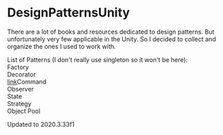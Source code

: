# DesignPatternsUnity
There are a lot of books and resources dedicated to design patterns.
But unfortunately very few applicable in the Unity.
So I decided to collect and organize the ones I used to work with.

List of Patterns (I don't really use singleton so it won't be here):     
  Factory      
  Decorator  
  [link](DesignPatternsUnity/Assets/DesignPatternsUnity/Command/)Command   
  Observer  
  State   
  Strategy   
  Object Pool   




Updated to 2020.3.33f1
